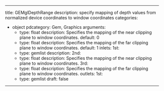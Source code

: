 
---
title: GEMglDepthRange
description: specify mapping of depth values from normalized device coordinates to window coordinates
categories:
  - object
pdcategory: Gem, Graphics
arguments:
    - type: float
      description: Specifies the mapping of the near clipping plane to window coordinates.
      default: 0
    - type: float
      description: Specifies the mapping of the far clipping plane to window coordinates.
      default: 1
inlets:
  1st:
    - type: gemlist
      description:
  2nd:
    - type: float
      description: Specifies the mapping of the near clipping plane to window coordinates.
  3rd:
    - type: float
      description: Specifies the mapping of the far clipping plane to window coordinates.
outlets:
  1st:
    - type: gemlist
draft: false
---

